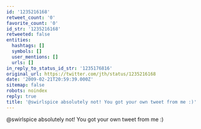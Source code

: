 ```yaml
---
id: '1235216168'
retweet_count: '0'
favorite_count: '0'
id_str: '1235216168'
retweeted: false
entities:
  hashtags: []
  symbols: []
  user_mentions: []
  urls: []
in_reply_to_status_id_str: '1235176816'
original_url: https://twitter.com/jth/status/1235216168
date: '2009-02-21T20:59:39.000Z'
sitemap: false
robots: noindex
reply: true
title: '@swirlspice absolutely not! You got your own tweet from me :)'
---
```


@swirlspice absolutely not! You got your own tweet from me :)